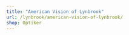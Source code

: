 ```yaml
---
title: "American Vision of Lynbrook"
url: /lynbrook/american-vision-of-lynbrook/
shop: Optiker
---
```

